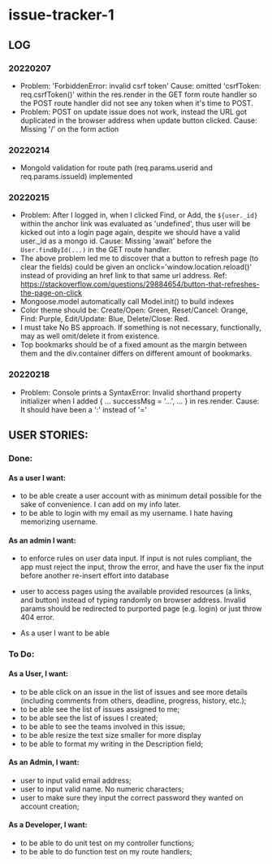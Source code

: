 # issue-tracker-1

## LOG
### 20220207
* Problem: 'ForbiddenError: invalid csrf token'
Cause: omitted 'csrfToken: req.csrfToken()' within the res.render in the GET form route handler so the POST route handler did not see any token when it's time to POST.
* Problem: POST on update issue does not work, instead the URL got duplicated in the browser address when update button clicked.
Cause: Missing '/' on the form action

### 20220214
* MongoId validation for route path (req.params.userid and req.params.issueId) implemented

### 20220215
* Problem: After I logged in, when I clicked Find, or Add, the `${user._id}` within
the anchor link was evaluated as 'undefined', thus user will be kicked out into a login page again, despite we should have a valid user._id as a mongo id.
Cause: Missing 'await' before the `User.findById(...)` in the GET route handler.
* The above problem led me to discover that a button to refresh page (to clear the fields) could be given an onclick='window.location.reload()' instead of providing an href link to that same url address.
Ref: https://stackoverflow.com/questions/29884654/button-that-refreshes-the-page-on-click
* Mongoose.model automatically call Model.init() to build indexes
* Color theme should be: Create/Open: Green, Reset/Cancel: Orange, Find: Purple, Edit/Update: Blue, Delete/Close: Red.
* I must take No BS approach. If something is not necessary, functionally, may as well omit/delete it from existence.
* Top bookmarks should be of a fixed amount as the margin between them and the div.container differs on different amount of bookmarks.

### 20220218
* Problem: Console prints a SyntaxError: Invalid shorthand property initializer when I added { ... successMsg = '...', ... } in res.render.
Cause: It should have been a ':' instead of '='

## USER STORIES:
### Done:

#### As a user I want:
* to be able create a user account with as minimum detail possible for the sake of convenience. I can add on my info later.
* to be able to login with my email as my username. I hate having memorizing username.

#### As an admin I want:
* to enforce rules on user data input. If input is not rules compliant, the app must reject the input, throw the error, and have the user fix the input before another re-insert effort into database
* user to access pages using the available provided resources (a links, and button) instead of typing randomly on browser address. Invalid params should be redirected to purported page (e.g. login) or just throw 404 error.


* As a user I want to be able

### To Do:

#### As a User, I want:
* to be able click on an issue in the list of issues and see more details (including comments from others, deadline, progress, history, etc.);
* to be able see the list of issues assigned to me;
* to be able see the list of issues I created;
* to be able to see the teams involved in this issue;
* to be able resize the text size smaller for more display
* to be able to format my writing in the Description field;

#### As an Admin, I want:
* user to input valid email address;
* user to input valid name. No numeric characters;
* user to make sure they input the correct password they wanted on account creation;
#### As a Developer, I want:
* to be able to do unit test on my controller functions;
* to be able to do function test on my route handlers;
